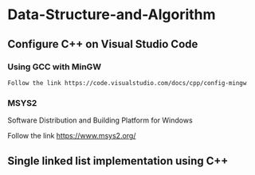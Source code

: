 # Data-Structure-and-Algorithm


## Configure C++ on Visual Studio Code
### Using GCC with MinGW
    
    Follow the link https://code.visualstudio.com/docs/cpp/config-mingw 

### MSYS2
Software Distribution and Building Platform for Windows

Follow the link https://www.msys2.org/

## Single linked list implementation using C++
